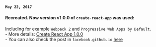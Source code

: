 #### `May 22, 2017`

#### Recreated. Now version v1.0.0 of `create-react-app` was used:
Including for example `Webpack 2` and `Progressive Web Apps by Default`. <br>
	- More details: [Create React App 1.0.0](https://github.com/facebookincubator/create-react-app) <br>
	- You can also check the post in `facebook.github.io` [here](https://facebook.github.io/react/blog/2017/05/18/whats-new-in-create-react-app.html)
